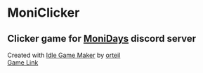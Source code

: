 # MoniClicker
## Clicker game for [MoniDays](vk.com/mc_monidays) discord server
Created with [Idle Game Maker](https://orteil.dashnet.org/igm/) by [orteil](https://orteil.dashnet.org/igm/) <br />
[Game Link](https://orteil.dashnet.org/igm/?g=https://raw.githubusercontent.com/quell1337/moniclicker/main/game.txt)